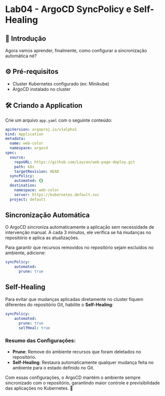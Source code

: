# Lab04 - ArgoCD SyncPolicy e Self-Healing

## 📌 Introdução

Agora vamos aprender, finalmente, como configurar a sincronização automática né?

## ⚙️ Pré-requisitos

- Cluster Kubernetes configurado (ex: Minikube)
- ArgoCD instalado no cluster

## 🛠 Criando a Application

Crie um arquivo `app.yaml` com o seguinte conteúdo:

```yaml
apiVersion: argoproj.io/v1alpha1
kind: Application
metadata:
  name: web-color
  namespace: argocd
spec:
  source:
    repoURL: https://github.com/Layzan/web-page-deploy.git
    path: k8s
    targetRevision: HEAD
  syncPolicy:
    automated: {}
  destination:
    namespace: web-color
    server: https://kubernetes.default.svc
  project: default
```

## Sincronização Automática

O ArgoCD sincroniza automaticamente a aplicação sem necessidade de intervenção manual. A cada 3 minutos, ele verifica se há mudanças no repositório e aplica as atualizações.

Para garantir que recursos removidos no repositório sejam excluídos no ambiente, adicione:

```yaml
syncPolicy:
    automated:
      prune: true
```

## Self-Healing

Para evitar que mudanças aplicadas diretamente no cluster fiquem diferentes do repositório Git, habilite o **Self-Healing**:

```yaml
syncPolicy:
    automated:
      prune: true
      selfHeal: true
```

### Resumo das Configurações:

- **Prune**: Remove do ambiente recursos que foram deletados no repositório.
- **Self-Healing**: Restaura automaticamente qualquer mudança feita no ambiente para o estado definido no Git.

Com essas configurações, o ArgoCD mantém o ambiente sempre sincronizado com o repositório, garantindo maior controle e previsibilidade das aplicações no Kubernetes. 🚀

